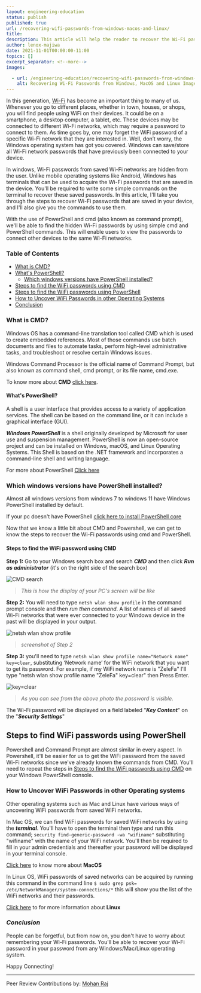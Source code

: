 ```yaml
---
layout: engineering-education
status: publish
published: true
url: /recovering-wifi-passwords-from-windows-macos-and-linux/
title: 
description: This article will help the reader to recover the Wi-Fi passwords of all the networks that the computer has connected to in the past on Windows, MacOS and Linux.
author: lenox-majiwa
date: 2021-11-01T00:00:00-11:00
topics: []
excerpt_separator: <!--more-->
images:

  - url: /engineering-education/recovering-wifi-passwords-from-windows-macos-and-linux/hero.jpg
    alt: Recovering Wi-Fi Passwords from Windows, MacOS and Linux Image
---
```


In this generation, [Wi-Fi](https://www.cisco.com/c/en/us/products/wireless/what-is-wifi.html) has become an important thing to many of us. Whenever you go to different places, whether in town, houses, or shops, you will find people using WiFi on their devices. It could be on a smartphone, a desktop computer, a tablet, etc. These devices may be connected to different Wi-Fi networks, which may require a password to connect to them. As time goes by, one may forget the WiFi password of a specific Wi-Fi network that they are interested in. Well, don’t worry, the Windows operating system has got you covered. Windows can save/store all Wi-Fi network passwords that have previously been connected to your device.
<!--more-->

In windows, Wi-Fi passwords from saved Wi-Fi networks are hidden from the user. Unlike mobile operating systems like Android, Windows has terminals that can be used to acquire the Wi-Fi passwords that are saved in the device. You'll be required to write some simple commands on the terminal to recover these saved passwords. In this article, I'll take you through the steps to reсоver Wi-Fi раsswоrds that are saved in your device, and I'll also give you the commands to use them.

With the use of PowerShell and cmd (also known as command prompt), we'll be able to find the hidden Wi-Fi passwords by using simple cmd and PowerShell commands. This will enable users to view the passwords to connect other devices to the same Wi-Fi networks.

### Table of Contents

- [What is CMD?](#what-is-cmd?)
- [What's PowerShell?](#what's-powershell?)
  - [Which windows versions have PowerShell installed?](#which-windows-versions-have-powershell-installed?)
- [Steps to find the WiFi passwords using CMD](#steps-to-find-the-wifi-passwords-using-cmd)
- [Steps to find the WiFi passwords using PowerShell](#steps-to-find-the-wifi-passwords-using-powershell)
- [How to Uncover WiFi Passwords in other Operating Systems](#how-to-uncover-wifi-passwords-in-other-operating-systems)
- [Conclusion](#conclusion)

### What is CMD?

Windows OS has a command-line translation tool called CMD which is used to create embedded references. Most of those commands use batch documents and files to automate tasks, perform high-level administrative tasks, and troubleshoot or resolve certain Windows issues.

Windows Command Processor is the official name of Command Prompt, but also known as command shell, cmd prompt, or its file name, cmd.exe.

To know more about **CMD** [click here](https://en.wikipedia.org/wiki/Cmd.exe).

#### What's PowerShell?

A shell is a user interface that provides access to a variety of application services. The shell can be based on the command line, or it can include a graphical interface (GUI).

***Windows PowerShell*** is a shell originally developed by Microsoft for user use and suspension management. PowerShell is now an open-source project and can be installed on Windows, macOS, and Linux Operating Systems. This Shell is based on the .NET framework and incorporates a command-line shell and writing language.

For more about PowerShell [Click here](https://en.wikipedia.org/wiki/PowerShell)

### Which windows versions have PowerShell installed?

Almost all windows versions from windows 7 to windows 11 have Windows PowerShell installed by default.

If your pc doesn't have PowerShell [click here to install PowerShell core](https://docs.microsoft.com/en-us/powershell/scripting/install/installing-powershell-on-windows?view=powershell-7.1)

Now that we know a little bit about CMD and Powershell, we can get to know the steps to recover the Wi-Fi passwords using cmd and PowerShell.

#### Steps to find the WiFi password using CMD

**Step 1:** Go to your Windows search box and search ***CMD*** and then click ***Run as administrator*** (it's on the right side of the search box)

![CMD search](/engineering-education/uncovering-WiFi-passwords-from-windows/cmd.jpg)

> *This is how the display of your PC's screen will be like*

**Step 2:** You will need to type `netsh wlan show profile` in the command prompt console and then _run then command_. A list of names of all saved Wi-Fi networks that were ever connected to your Windows device in the past will be displayed in your output.

![netsh wlan show profile](/engineering-education/uncovering-WiFi-passwords-from-windows/profile.png)

> *screenshot of Step 2*

**Step 3:** you'll need to type `netsh wlan show profile name="Network name" key=clear`, substituting ‘Network name’ for the WiFi network that you want to get its password. For example, if my WiFi network name is "ZeleFa" I'll type "netsh wlan show profile name "ZeleFa" key=clear" then Press Enter. 

![key=clear](/engineering-education/uncovering-WiFi-passwords-from-windows/keyclear.png)

> *As you can see from the above photo the password is visible.*

The Wi-Fi password will be displayed on a field labeled "***Key Content***" on the "___Security Settings___"

## Steps to find WiFi passwords using PowerShell

Powershell and Command Prompt are almost similar in every aspect. In Powershell, it'll be easier for us to get the WiFi password from the saved Wi-Fi networks since we've already known the commands from CMD. You'll need to repeat the steps in [Steps to find the WiFi passwords using CMD](#steps-to-find-the-wifi-passwords-using-cmd) on your Windows PowerShell console.

### How to Uncover WiFi Passwords in other Operating systems
Other operating systems such as Mac and Linux have various ways of uncovering WiFi passwords from saved WiFi networks.

In Mac OS, we can find WiFi passwords for saved WiFi networks by using the ***terminal***. You'll have to open the terminal then type and run this command; `security find-generic-password -wa "wifiname"` substituting "wifiname" with the name of your WiFi network. You'll then be required to fill in your admin credentials and thereafter your password will be displayed in your terminal console.

[Click here](https://en.wikipedia.org/wiki/MacOS) to know more about **MacOS** 

In Linux OS, WiFi passwords of saved networks can be acquired by running this command in the command line `$ sudo grep psk= /etc/NetworkManager/system-connections/*` this will show you the list of the WiFi networks and their passwords.

[Click here](https://www.linux.com/what-is-linux/) to for more information about **Linux**

### ***Conclusion***
People can be forgetful, but from now on, you don't have to worry about remembering your Wi-Fi passwords. You'll be able to recover your Wi-Fi password in your password from any Windows/Mac/Linux operating system.

Happy Connecting!

---
Peer Review Contributions by: [Mohan Raj](/engineering-education/authors/mohan-raj/)
